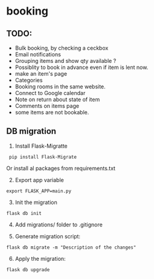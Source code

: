 # booking


## TODO:
* Bulk booking, by checking a ceckbox
* Email notifications
* Grouping items and show qty available ?
* Possiblity to book in advance even if item is lent now. 
* make an item's page
* Categories
* Booking rooms in the same website.
* Connect to Google calendar
* Note on return about state of item
* Comments on items page
* some items are not bookable.




## DB migration

1. Install Flask-Migratte

` pip install Flask-Migrate`

Or install al packages from requirements.txt

2. Export app variable

`export FLASK_APP=main.py`

3. Init the migration

`flask db init`

4. Add migrations/ folder to .gitignore

5. Generate migration script:

`flask db migrate -m "Description of the changes"`

6. Apply the migration:

`flask db upgrade`